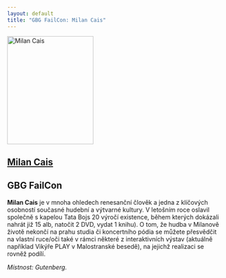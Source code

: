 ```yaml
---
layout: default
title: "GBG FailCon: Milan Cais" 
---
```


<section id="speakers" class="row speakers-detail">
  <div class="speaker failcon span3 nohover">
    <a href="http://www.tatabojs.cz">
      <img src="/data/imgs/recnici/milan-cais.jpg" width="200" height="250" alt="Milan Cais" />
      <div class="info">
        <h2>Milan Cais</h2>
      </div>
    </a>  
  </div>
  <div class="span9 talk-info">
    <h1>GBG FailCon</h1>
    <p><strong>Milan Cais</strong> je v mnoha ohledech renesanční člověk a jedna z klíčových osobností současné hudební a výtvarné kultury. V letošním roce oslavil společně s kapelou Tata Bojs 20 výročí existence, během kterých dokázali nahrát již 15 alb, natočit 2 DVD, vydat 1 knihu). O tom, že hudba v Milanově životě nekončí na prahu studia či koncertního pódia se můžete přesvědčit na vlastní ruce/oči také v rámci některé z interaktivních výstav (aktuálně například Vikýře PLAY v Malostranské besedě), na jejichž realizaci se rovněž podílí.</p>
    <p><em>Místnost: Gutenberg.</em></p>
  </div>
</section>